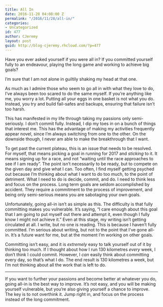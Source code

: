 ```yaml
---
title: All In
date: 2016-11-28 04:08:00 Z
permalink: "/2016/11/28/all-in/"
categories:
- Uncategorized
id: 477
author: CJeremy
layout: post
guid: http://blog-cjeremy.rhcloud.com/?p=477
---
```


Have you ever asked yourself if you were all in? If you committed yourself fully to an endeavour, playing the long game and working to achieve big goals?

I&#8217;m sure that I am not alone in guiltily shaking my head at that one.

As much as I admire those who seem to go all in with what they love to do, I&#8217;ve always been too scared to do the same myself. If you&#8217;re anything like me, you worry a lot. Putting all your eggs in one basket is not what you do. Instead, you try and build fail-safes and backups, ensuring that failure isn&#8217;t too harsh.

This has manifested in my life through taking my passions only semi-seriously. I don&#8217;t commit fully. Instead, I dip my toes in on a bunch of things that interest me. This has the advantage of making my activities frequently appear novel, since I&#8217;m always switching from one to the other. On the downside though, I never am able to make the breakthrough that I want.

To get past the current plateau, this is an issue that needs to be resolved. For myself, that means picking a goal in running for 2017 and _sticking_ to it. It means signing up for a race, and not &#8220;waiting until the race approaches to see if I am ready&#8221;. The point isn&#8217;t necessarily to be ready, but to compete on the given day and give what I can. Too often, I find myself getting psyched out because I&#8217;m thinking about what I want to do too much, to the point of detriment. What I need to do is decide, commit, and do. I need to think less and focus on the process. Long term goals are seldom accomplished by accident. They require a commitment to the process of improvement, and being only semi-serious means you are sabotaging your own goals. 

Unfortunately, going all-in isn&#8217;t as simple as this. The difficulty is that fully committing makes you vulnerable. It&#8217;s saying, &#8220;I care enough about this goal that I am going to put myself out there and attempt it, even though I fully know I might not achieve it.&#8221; Even at this stage, my writing isn&#8217;t getting circulated at all. I write, but no one is reading. This is because I haven&#8217;t fully committed. I&#8217;m serious about writing, but not to the point that I&#8217;ve gone all-in. It&#8217;s a future want for me, but at the moment I&#8217;m working on other goals.

Committing isn&#8217;t easy, and it is _extremely_ easy to talk yourself out of it by thinking too much. If I thought about how I run 130 kilometres _every_ week, I don&#8217;t think I could commit. However, I _can_ easily think about committing every day, so that&#8217;s what I do. The end result is 130 kilometres a week, but I&#8217;m not thinking about all the work that is left to do.

* * *

If you want to further your passions and become better at whatever you do, going all-in is the best way to improve. It&#8217;s not easy, and you will be making yourself vulnerable, but you&#8217;re also giving yourself a chance to improve. The key is to not overthink it. Jump right in, and focus on the process instead of the long commitment.